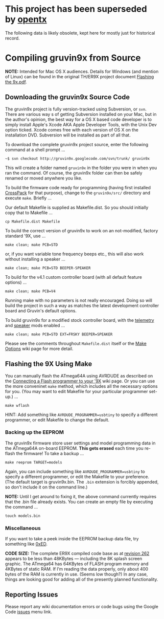 # This project has been superseded by [opentx](http://opentx.googlecode.com/) #

The following data is likely obsolete, kept here for mostly just for historical record.


# Compiling gruvin9x from Source #
**NOTE:** Intended for Mac OS X audiences. Details for Windows (and mention of Linux) can be found in the original TH/ER9X project document [Flashing the 9x.pdf](http://gruvin9x.googlecode.com/svn/trunk/doc/Flashing%20the%209x.pdf).

## Downloading the gruvin9x Source Code ##

The gruvin9x project is fully version-tracked using Subversion, or `svn`. There are various way s of getting Subversion installed on your Mac, but in the author's opinion, the best way for a OS X based code developer is to simply install Apple's Xcode AKA Apple Developer Tools, with the Unix Dev option ticked. Xcode comes free with each version of OS X on the installation DVD. Subversion will be installed as part of all that.

To download the complete gruvin9x project source, enter the following command at a shell prompt ...

```
~$ svn checkout http://gruvin9x.googlecode.com/svn/trunk/ gruvin9x
```

This will create a folder named `gruvin9x` in the folder you were in when you ran the command. Of course, the gruvin9x folder can then be safely renamed or moved anywhere you like.

To build the firmware code ready for programming (having first installed [CrossPack](http://www.obdev.at/products/crosspack/) for that purpose), change to the `gruvin9x/src/` directory and execute `make`. Briefly ...

Our default Makefile is supplied as Makefile.dist. So you should initially copy that to Makefile ...

```
cp Makefile.dist Makefile
```

To build the correct version of gruvin9x to work on an not-modified, factory standard '9X, use ...

```
make clean; make PCB=STD
```

or, if you want variable tone frequency beeps etc., this will also work without installing a speaker ...

```
make clean; make PCB=STD BEEPER-SPEAKER
```


To build for the v4.1 custom controller board (with all default feature options) ...

```
make clean; make PCB=V4
```

Running make with no parameters is not really encouraged. Doing so will build the project in such a way as matches the latest development controller board and Gruvin's default options.

To build gruvin9x for a modified stock controller board, with the [telemetry](TelemetryMod.md) and [speaker](SpeakerReplacement.md) mods enabled ...

```
make clean; make PCB=STD EXT=FRSKY BEEPER=SPEAKER
```

Please see the comments throughout `Makefile.dist` itself or the [Make Options](MakeOptions.md) wiki page for more detail.

## Flashing the 9X Using Make ##

You can manually flash the ATmega64A using AVRDUDE as described on the [Connecting a Flash programmer to your '9X](FlashGuide.md) wiki page. Or you can use the more conveninet `make` method, which includes all the necessary options for you. (You may want to edit Makefile for your particular programmer set-up.) ...

```
make wflash
```

HINT: Add something like `AVRDUDE_PROGRAMMER=usbtiny` to specify a different programmer, or edit Makefile to change the default.

### Backing up the EEPROM ###
The gruvin9x firmware store user settings and model programming data in the ATmega64A on-board EEPROM. **This gets erased** each time you re-flash the firmware! To take a backup ...

```
make reeprom TARGET=models
```

Again, you can include something like `AVRDUDE_PROGRAMMER=usbtiny` to specify a different programmer, or edit the Makefile to your preference. (The default target is gruvin9x.bin. The `.bin` extension is forcibly appended, so don't include it on the command line.)

**NOTE:** Until I get around to fixing it, the above command currently requires that the .bin file already exists. You can create an empty file by executing the command ...

```
touch models.bin
```

### Miscellaneous ###

If you want to take a peek inside the EEPROM backup data file, try something like [0xED](http://www.suavetech.com/0xed/0xed.html).

**CODE SIZE:** The complete ER9X compiled code base as at [revision 262](https://code.google.com/p/gruvin9x/source/detail?r=262) appears to be less than 48KBytes — including the 8K splash screen graphic. The ATmega64 has 64KBytes of FLASH program memory and 4KBytes of static RAM. If I’m reading the data properly, only about 400 bytes of the RAM is currently in use. (Seems low though?) In any case, things are looking good for adding all of the presently planned functionality.

## Reporting Issues ##

Please report any wiki documentation errors or code bugs using the Google Code [issues](http://code.google.com/p/gruvin9x/issues) menu link.